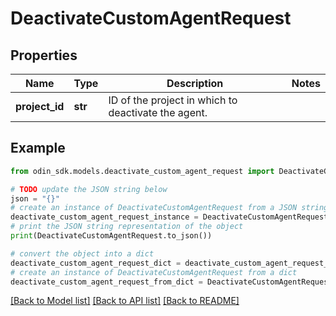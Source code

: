 # DeactivateCustomAgentRequest


## Properties

Name | Type | Description | Notes
------------ | ------------- | ------------- | -------------
**project_id** | **str** | ID of the project in which to deactivate the agent. | 

## Example

```python
from odin_sdk.models.deactivate_custom_agent_request import DeactivateCustomAgentRequest

# TODO update the JSON string below
json = "{}"
# create an instance of DeactivateCustomAgentRequest from a JSON string
deactivate_custom_agent_request_instance = DeactivateCustomAgentRequest.from_json(json)
# print the JSON string representation of the object
print(DeactivateCustomAgentRequest.to_json())

# convert the object into a dict
deactivate_custom_agent_request_dict = deactivate_custom_agent_request_instance.to_dict()
# create an instance of DeactivateCustomAgentRequest from a dict
deactivate_custom_agent_request_from_dict = DeactivateCustomAgentRequest.from_dict(deactivate_custom_agent_request_dict)
```
[[Back to Model list]](../README.md#documentation-for-models) [[Back to API list]](../README.md#documentation-for-api-endpoints) [[Back to README]](../README.md)


